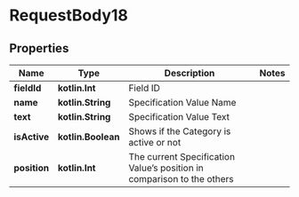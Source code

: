 
# RequestBody18

## Properties
Name | Type | Description | Notes
------------ | ------------- | ------------- | -------------
**fieldId** | **kotlin.Int** | Field ID | 
**name** | **kotlin.String** | Specification Value Name | 
**text** | **kotlin.String** | Specification Value Text | 
**isActive** | **kotlin.Boolean** | Shows if the Category is active or not | 
**position** | **kotlin.Int** | The current Specification Value’s position in comparison to the others | 



